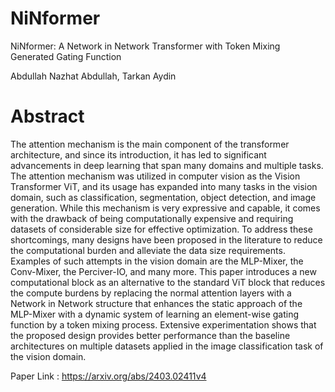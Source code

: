 # NiNformer

NiNformer: A Network in Network Transformer with Token Mixing Generated Gating Function

Abdullah Nazhat Abdullah, Tarkan Aydin

# Abstract

The attention mechanism is the main component of the transformer architecture, and since its introduction, it has led to significant advancements in deep learning that span many domains and multiple tasks. The attention mechanism was utilized in computer vision as the Vision Transformer ViT, and its usage has expanded into many tasks in the vision domain, such as classification, segmentation, object detection, and image generation. While this mechanism is very expressive and capable, it comes with the drawback of being computationally expensive and requiring datasets of considerable size for effective optimization. To address these shortcomings, many designs have been proposed in the literature to reduce the computational burden and alleviate the data size requirements. Examples of such attempts in the vision domain are the MLP-Mixer, the Conv-Mixer, the Perciver-IO, and many more. This paper introduces a new computational block as an alternative to the standard ViT block that reduces the compute burdens by replacing the normal attention layers with a Network in Network structure that enhances the static approach of the MLP-Mixer with a dynamic system of learning an element-wise gating function by a token mixing process. Extensive experimentation shows that the proposed design provides better performance than the baseline architectures on multiple datasets applied in the image classification task of the vision domain.

Paper Link : https://arxiv.org/abs/2403.02411v4
